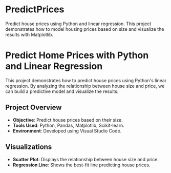 # PredictPrices
Predict house prices using Python and linear regression. This project demonstrates how to model housing prices based on size and visualize the results with Matplotlib.

# Predict Home Prices with Python and Linear Regression

This project demonstrates how to predict house prices using Python's linear regression. By analyzing the relationship between house size and price, we can build a predictive model and visualize the results.

## Project Overview

- **Objective**: Predict house prices based on their size.
- **Tools Used**: Python, Pandas, Matplotlib, Scikit-learn.
- **Environment**: Developed using Visual Studio Code.

## Visualizations

- **Scatter Plot**: Displays the relationship between house size and price.
- **Regression Line**: Shows the best-fit line predicting house prices.
